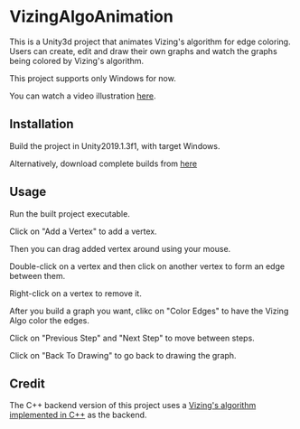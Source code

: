 # VizingAlgoAnimation
This is a Unity3d project that animates Vizing's algorithm for edge coloring. Users can create, edit and draw their own graphs and watch the graphs being colored by Vizing's algorithm. 

This project supports only Windows for now. 

You can watch a video illustration [here](https://drive.google.com/file/d/1TN8u8ALLmW9yyT7157lOKy-0KkI1QUeJ/view?usp=sharing). 

## Installation
Build the project in Unity2019.1.3f1, with target Windows. 

Alternatively, download complete builds from [here](https://github.com/zyyhhxx/VizingAlgoAnimation/tree/C%2B%2BBackend/Builds)

## Usage
Run the built project executable. 

Click on "Add a Vertex" to add a vertex. 

Then you can drag added vertex around using your mouse. 

Double-click on a vertex and then click on another vertex to form an edge between them. 

Right-click on a vertex to remove it. 

After you build a graph you want, clikc on "Color Edges" to have the Vizing Algo color the edges. 

Click on "Previous Step" and "Next Step" to move between steps. 

Click on "Back To Drawing" to go back to drawing the graph. 

## Credit
The C++ backend version of this project uses a [Vizing's algorithm implemented in C++](https://github.com/zyyhhxx/VizingAlgorithm) as the backend. 

